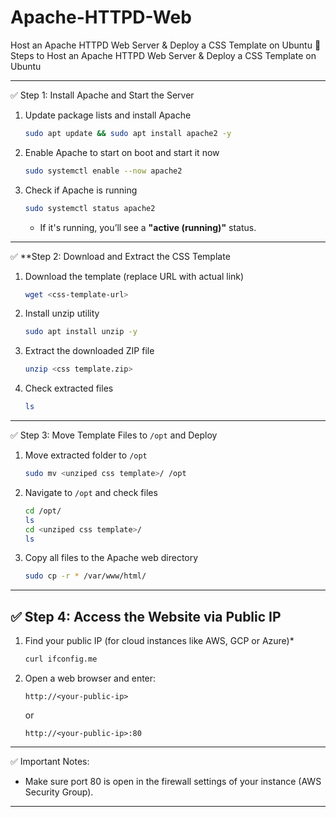 # Apache-HTTPD-Web
Host an Apache HTTPD Web Server &amp; Deploy a CSS Template on Ubuntu
📌 Steps to Host an Apache HTTPD Web Server & Deploy a CSS Template on Ubuntu

---

✅ Step 1: Install Apache and Start the Server
1. Update package lists and install Apache 
   ```bash
   sudo apt update && sudo apt install apache2 -y
   ```
2. Enable Apache to start on boot and start it now
   ```bash
   sudo systemctl enable --now apache2
   ```
3. Check if Apache is running
   ```bash
   sudo systemctl status apache2
   ```
   - If it's running, you’ll see a **"active (running)"** status.

---

✅ **Step 2: Download and Extract the CSS Template
1. Download the template (replace URL with actual link)
   ```bash
   wget <css-template-url>
   ```
2. Install unzip utility  
   ```bash
   sudo apt install unzip -y
   ```
3. Extract the downloaded ZIP file
   ```bash
   unzip <css template.zip>
   ```
4. Check extracted files
   ```bash
   ls
   ```

---

✅ Step 3: Move Template Files to `/opt` and Deploy
1. Move extracted folder to `/opt` 
   ```bash
   sudo mv <unziped css template>/ /opt
   ```
2. Navigate to `/opt` and check files  
   ```bash
   cd /opt/
   ls
   cd <unziped css template>/
   ls
   ```
3. Copy all files to the Apache web directory
   ```bash
   sudo cp -r * /var/www/html/
   ```

---

## ✅ Step 4: Access the Website via Public IP
1. Find your public IP (for cloud instances like AWS, GCP or Azure)*
   ```bash
   curl ifconfig.me
   ```
2. Open a web browser and enter: 
   ```
   http://<your-public-ip>
   ```
   or  
   ```
   http://<your-public-ip>:80
   ```

---

✅ Important Notes:
- Make sure port 80 is open in the firewall settings of your instance (AWS Security Group).
---
